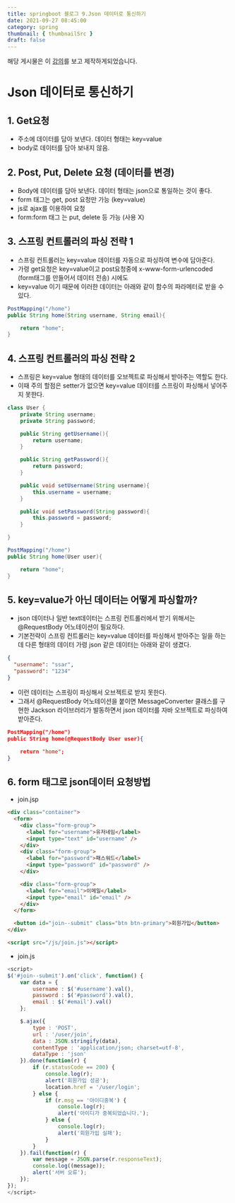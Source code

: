 ```yaml
---
title: springboot 블로그 9.Json 데이터로 통신하기
date: 2021-09-27 08:45:00
category: spring
thumbnail: { thumbnailSrc }
draft: false
---
```


해당 게시물은 이 [강의](https://edu.goorm.io/lecture/24605/스프링부트-나만의-블로그-만들기)를 보고 제작하게되었습니다.

# Json 데이터로 통신하기

## 1. Get요청

- 주소에 데이터를 담아 보낸다. 데이터 형태는 key=value
- body로 데이터를 담아 보내지 않음.

## 2. Post, Put, Delete 요청 (데이터를 변경)

- Body에 데이터를 담아 보낸다. 데이터 형태는 json으로 통일하는 것이 좋다.
- form 태그는 get, post 요청만 가능 (key=value)
- js로 ajax를 이용하여 요청
- form:form 태그 는 put, delete 등 가능 (사용 X)

## 3. 스프링 컨트롤러의 파싱 전략 1

- 스프링 컨트롤러는 key=value 데이터를 자동으로 파싱하여 변수에 담아준다.
- 가령 get요청은 key=value이고 post요청중에 x-www-form-urlencoded (form태그를 만들어서 데이터 전송) 시에도
- key=value 이기 때문에 이러한 데이터는 아래와 같이 함수의 파라메터로 받을 수 있다.

```java
PostMapping("/home")
public String home(String username, String email){

    return "home";
}
```

## 4. 스프링 컨트롤러의 파싱 전략 2

- 스프링은 key=value 형태의 데이터를 오브젝트로 파싱해서 받아주는 역할도 한다.
- 이때 주의 할점은 setter가 없으면 key=value 데이터를 스프링이 파싱해서 넣어주지 못한다.

```java
class User {
	private String username;
    private String password;

    public String getUsername(){
    	return username;
    }

    public String getPassword(){
    	return password;
    }

    public void setUsername(String username){
    	this.username = username;
    }

    public void setPassword(String password){
    	this.password = password;
    }

}
```

```java
PostMapping("/home")
public String home(User user){

    return "home";
}
```

## 5. key=value가 아닌 데이터는 어떻게 파싱할까?

- json 데이터나 일반 text데이터는 스프링 컨트롤러에서 받기 위해서는 @RequestBody 어노테이션이 필요하다.
- 기본전략이 스프링 컨트롤러는 key=value 데이터를 파싱해서 받아주는 일을 하는데 다른 형태의 데이터 가령 json 같은 데이터는 아래와 같이 생겼다.

```json
{
  "username": "ssar",
  "password": "1234"
}
```

- 이런 데이터는 스프링이 파싱해서 오브젝트로 받지 못한다.
- 그래서 @RequestBody 어노테이션을 붙이면 MessageConverter 클래스를 구현한 Jackson 라이브러리가 발동하면서 json 데이터를 자바 오브젝트로 파싱하여 받아준다.

```json
PostMapping("/home")
public String home(@RequestBody User user){

    return "home";
}
```

## 6. form 태그로 json데이터 요청방법

- join.jsp

```html
<div class="container">
  <form>
    <div class="form-group">
      <label for="username">유저네임</label>
      <input type="text" id="username" />
    </div>
    <div class="form-group">
      <label for="password">패스워드</label>
      <input type="password" id="password" />
    </div>

    <div class="form-group">
      <label for="email">이메일</label>
      <input type="email" id="email" />
    </div>
  </form>

  <button id="join--submit" class="btn btn-primary">회원가입</button>
</div>

<script src="/js/join.js"></script>
```

- join.js

```javascript
<script>
$('#join--submit').on('click', function() {
	var data = {
		username : $('#username').val(),
		password : $('#password').val(),
		email : $('#email').val()
	};

	$.ajax({
		type : 'POST',
		url : '/user/join',
		data : JSON.stringify(data),
		contentType : 'application/json; charset=utf-8',
		dataType : 'json'
	}).done(function(r) {
		if (r.statusCode == 200) {
			console.log(r);
			alert('회원가입 성공');
			location.href = '/user/login';
		} else {
			if (r.msg == '아이디중복') {
				console.log(r);
				alert('아이디가 중복되었습니다.');
			} else {
				console.log(r);
				alert('회원가입 실패');
			}
		}
	}).fail(function(r) {
		var message = JSON.parse(r.responseText);
		console.log((message));
		alert('서버 오류');
	});
});
</script>
```
